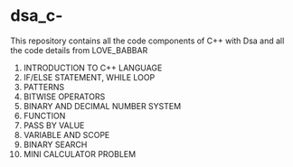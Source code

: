 # dsa_c-

This repository contains all the code components of C++ with Dsa and all the code details from LOVE_BABBAR

1. INTRODUCTION TO C++ LANGUAGE
2. IF/ELSE STATEMENT, WHILE LOOP
3. PATTERNS
4. BITWISE OPERATORS
5. BINARY AND DECIMAL NUMBER SYSTEM
6. FUNCTION
7. PASS BY VALUE
8. VARIABLE AND SCOPE
9. BINARY SEARCH
10. MINI CALCULATOR PROBLEM

